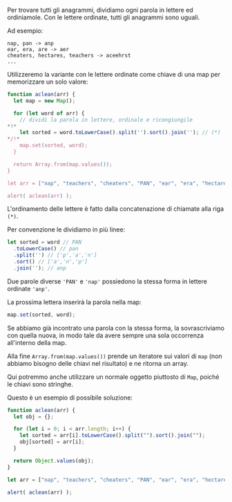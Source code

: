 Per trovare tutti gli anagrammi, dividiamo ogni parola in lettere ed ordiniamole. Con le lettere ordinate, tutti gli anagrammi sono uguali.

Ad esempio:

```
nap, pan -> anp
ear, era, are -> aer
cheaters, hectares, teachers -> aceehrst
...
```

Utilizzeremo la variante con le lettere ordinate come chiave di una map per memorizzare un solo valore:

```js run
function aclean(arr) {
  let map = new Map();

  for (let word of arr) {
    // dividi la parola in lettere, ordinale e ricongiungile 
*!*
    let sorted = word.toLowerCase().split('').sort().join(''); // (*)
*/!*
    map.set(sorted, word);
  }

  return Array.from(map.values());
}

let arr = ["nap", "teachers", "cheaters", "PAN", "ear", "era", "hectares"];

alert( aclean(arr) );
```

L'ordinamento delle lettere è fatto dalla concatenazione di chiamate alla riga `(*)`.

Per convenzione le dividiamo in più linee:

```js
let sorted = word // PAN
  .toLowerCase() // pan
  .split('') // ['p','a','n']
  .sort() // ['a','n','p']
  .join(''); // anp
```

Due parole diverse `'PAN'` e `'nap'` possiedono la stessa forma in lettere ordinate `'anp'`.

La prossima lettera inserirà la parola nella map:

```js
map.set(sorted, word);
```

Se abbiamo già incontrato una parola con la stessa forma, la sovrascriviamo con quella nuova, in modo tale da avere sempre una sola occorrenza all'interno della map. 

Alla fine `Array.from(map.values())` prende un iteratore sui valori di `map` (non abbiamo bisogno delle chiavi nel risultato) e ne ritorna un array.

Qui potremmo anche utilizzare un normale oggetto piuttosto di `Map`, poiché le chiavi sono stringhe.

Questo è un esempio di possibile soluzione:

```js run demo
function aclean(arr) {
  let obj = {};

  for (let i = 0; i < arr.length; i++) {
    let sorted = arr[i].toLowerCase().split("").sort().join("");
    obj[sorted] = arr[i];
  }

  return Object.values(obj);
}

let arr = ["nap", "teachers", "cheaters", "PAN", "ear", "era", "hectares"];

alert( aclean(arr) );
```
